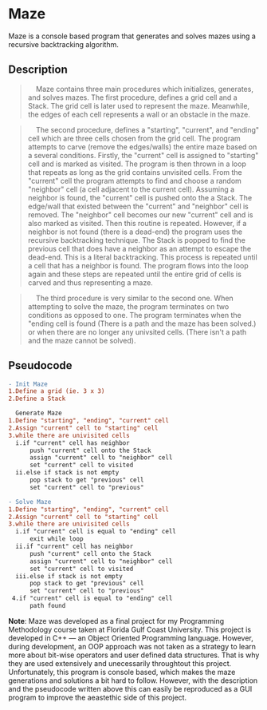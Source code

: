 # Maze
Maze is a console based program that generates and solves mazes using a recursive backtracking algorithm.

## Description
  >&nbsp;&nbsp;&nbsp;&nbsp;Maze contains three main procedures which initializes, generates, and solves mazes. The first procedure, defines a grid cell and a Stack. The grid cell is later used to represent the maze. Meanwhile, the edges of each cell represents a wall or an obstacle in the maze.

  >&nbsp;&nbsp;&nbsp;&nbsp;The second procedure, defines a "starting", "current", and "ending" cell which are three cells chosen from the grid cell. The program attempts to carve (remove the edges/walls) the entire maze based on a several conditions. Firstly, the "current" cell is assigned to "starting" cell and is marked as visited. The program is then thrown in a loop that repeats as long as the grid contains unvisited cells. From the "current" cell the program attempts to find and choose a random "neighbor" cell (a cell adjacent to the current cell). Assuming a neighbor is found, the "current" cell is pushed onto the a Stack. The edge/wall that existed between the "current" and "neighbor" cell is removed. The "neighbor" cell becomes our new "current" cell and is also marked as visited. Then this routine is repeated. However, if a neighbor is not found (there is a dead-end) the program uses the recursive backtracking technique. The Stack is popped to find the previous cell that does have a neighbor as an attempt to escape the dead-end. This is a literal backtracking. This process is repeated until a cell that has a neighbor is found. The program flows into the loop again and these steps are repeated until the entire grid of cells is carved and thus representing a maze.
  
  >&nbsp;&nbsp;&nbsp;&nbsp;The third procedure is very similar to the second one. When attempting to solve the maze, the program terminates on two conditions as opposed to one. The program terminates when the "ending cell is found (There is a path and the maze has been solved.) or when there are no longer any univsited cells. (There isn't a path and the maze cannot be solved).

## Pseudocode
```diff
- Init Maze
1.Define a grid (ie. 3 x 3)
2.Define a Stack

  Generate Maze 
1.Define "starting", "ending", "current" cell
2.Assign "current" cell to "starting" cell
3.while there are univisited cells
  i.if "current" cell has neighbor
      push "current" cell onto the Stack
      assign "current" cell to "neighbor" cell
      set "current" cell to visited
  ii.else if stack is not empty
      pop stack to get "previous" cell
      set "current" cell to "previous"

- Solve Maze
1.Define "starting", "ending", "current" cell
2.Assign "current" cell to "starting" cell
3.while there are univisited cells
  i.if "current" cell is equal to "ending" cell
      exit while loop
  ii.if "current" cell has neighbor
      push "current" cell onto the Stack
      assign "current" cell to "neighbor" cell
      set "current" cell to visited
  iii.else if stack is not empty
      pop stack to get "previous" cell
      set "current" cell to "previous"
 4.if "current" cell is equal to "ending" cell
      path found
```
**Note**: Maze was developed as a final project for my Programming Methodology course taken at Florida Gulf Coast University. This project is developed in C++ — an Object Oriented Programming language. However, during development, an OOP approach was not taken as a strategy to learn more about bit-wise operators and user defined data structures. That is why they are used extensively and unecessarily throughtout this project. Unfortunately, this program is console based, which makes the maze generations and solutions a bit hard to follow. However, with the description and the pseudocode written above this can easily be reproduced as a GUI program to improve the aeastethic side of this project.

